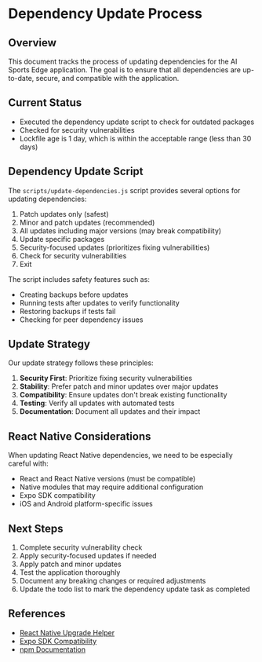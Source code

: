 # Dependency Update Process

## Overview

This document tracks the process of updating dependencies for the AI Sports Edge application. The goal is to ensure that all dependencies are up-to-date, secure, and compatible with the application.

## Current Status

- Executed the dependency update script to check for outdated packages
- Checked for security vulnerabilities
- Lockfile age is 1 day, which is within the acceptable range (less than 30 days)

## Dependency Update Script

The `scripts/update-dependencies.js` script provides several options for updating dependencies:

1. Patch updates only (safest)
2. Minor and patch updates (recommended)
3. All updates including major versions (may break compatibility)
4. Update specific packages
5. Security-focused updates (prioritizes fixing vulnerabilities)
6. Check for security vulnerabilities
7. Exit

The script includes safety features such as:

- Creating backups before updates
- Running tests after updates to verify functionality
- Restoring backups if tests fail
- Checking for peer dependency issues

## Update Strategy

Our update strategy follows these principles:

1. **Security First**: Prioritize fixing security vulnerabilities
2. **Stability**: Prefer patch and minor updates over major updates
3. **Compatibility**: Ensure updates don't break existing functionality
4. **Testing**: Verify all updates with automated tests
5. **Documentation**: Document all updates and their impact

## React Native Considerations

When updating React Native dependencies, we need to be especially careful with:

- React and React Native versions (must be compatible)
- Native modules that may require additional configuration
- Expo SDK compatibility
- iOS and Android platform-specific issues

## Next Steps

1. Complete security vulnerability check
2. Apply security-focused updates if needed
3. Apply patch and minor updates
4. Test the application thoroughly
5. Document any breaking changes or required adjustments
6. Update the todo list to mark the dependency update task as completed

## References

- [React Native Upgrade Helper](https://react-native-community.github.io/upgrade-helper/)
- [Expo SDK Compatibility](https://docs.expo.dev/versions/latest/)
- [npm Documentation](https://docs.npmjs.com/)
